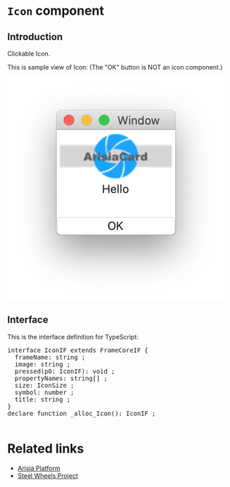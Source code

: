 # `Icon` component

## Introduction
Clickable Icon.

This is sample view of Icon:
(The "OK" button is NOT an icon component.)

![Sample Icon](./Images/icon-component.png)

## Interface

This is the interface definition for TypeScript:
<pre>
interface IconIF extends FrameCoreIF {
  frameName: string ;
  image: string ;
  pressed(p0: IconIF): void ;
  propertyNames: string[] ;
  size: IconSize ;
  symbol: number ;
  title: string ;
}
declare function _alloc_Icon(): IconIF ;

</pre>

# Related links
* [Arisia Platform](https://github.com/steelwheels/Arisia#readme)
* [Steel Wheels Project](https://github.com/steelwheels)



